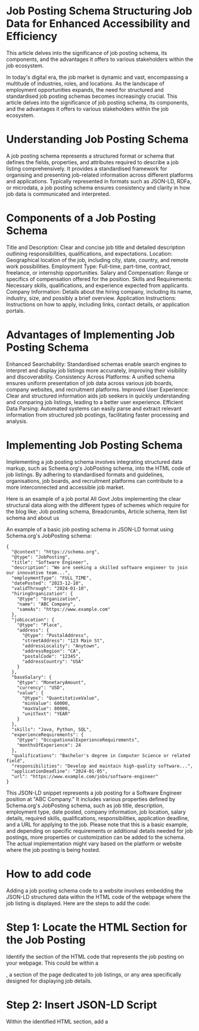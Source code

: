 # Job Posting Schema Structuring Job Data for Enhanced Accessibility and Efficiency
This article delves into the significance of job posting schema, its components, and the advantages it offers to various stakeholders within the job ecosystem.

In today's digital era, the job market is dynamic and vast, encompassing a multitude of industries, roles, and locations. As the landscape of employment opportunities expands, the need for structured and standardised job posting schemas becomes increasingly crucial. This article delves into the significance of job posting schema, its components, and the advantages it offers to various stakeholders within the job ecosystem.

# Understanding Job Posting Schema
A job posting schema represents a structured format or schema that defines the fields, properties, and attributes required to describe a job listing comprehensively. It provides a standardised framework for organising and presenting job-related information across different platforms and applications. Typically represented in formats such as JSON-LD, RDFa, or microdata, a job posting schema ensures consistency and clarity in how job data is communicated and interpreted.

# Components of a Job Posting Schema
Title and Description: Clear and concise job title and detailed description outlining responsibilities, qualifications, and expectations.
Location: Geographical location of the job, including city, state, country, and remote work possibilities.
Employment Type: Full-time, part-time, contract, freelance, or internship opportunities.
Salary and Compensation: Range or specifics of compensation offered for the position.
Skills and Requirements: Necessary skills, qualifications, and experience expected from applicants.
Company Information: Details about the hiring company, including its name, industry, size, and possibly a brief overview.
Application Instructions: Instructions on how to apply, including links, contact details, or application portals.

# Advantages of Implementing Job Posting Schema
Enhanced Searchability: Standardised schemas enable search engines to interpret and display job listings more accurately, improving their visibility and discoverability.
Consistency Across Platforms: A unified schema ensures uniform presentation of job data across various job boards, company websites, and recruitment platforms.
Improved User Experience: Clear and structured information aids job seekers in quickly understanding and comparing job listings, leading to a better user experience.
Efficient Data Parsing: Automated systems can easily parse and extract relevant information from structured job postings, facilitating faster processing and analysis.

# Implementing Job Posting Schema
Implementing a job posting schema involves integrating structured data markup, such as Schema.org's JobPosting schema, into the HTML code of job listings. By adhering to standardised formats and guidelines, organisations, job boards, and recruitment platforms can contribute to a more interconnected and accessible job market.

Here is an example of a job portal All Govt Jobs implementing the clear structural data along with the different types of schemes which require for the blog like; Job posting schema, Breadcrumbs, Article schema, Item list schema and about us

An example of a basic job posting schema in JSON-LD format using Schema.org's JobPosting schema:
```
{
  "@context": "https://schema.org",
  "@type": "JobPosting",
  "title": "Software Engineer",
  "description": "We are seeking a skilled software engineer to join our innovative team...",
  "employmentType": "FULL_TIME",
  "datePosted": "2023-12-10",
  "validThrough": "2024-01-10",
  "hiringOrganization": {
    "@type": "Organization",
    "name": "ABC Company",
    "sameAs": "https://www.example.com"
  },
  "jobLocation": {
    "@type": "Place",
    "address": {
      "@type": "PostalAddress",
      "streetAddress": "123 Main St",
      "addressLocality": "Anytown",
      "addressRegion": "CA",
      "postalCode": "12345",
      "addressCountry": "USA"
    }
  },
  "baseSalary": {
    "@type": "MonetaryAmount",
    "currency": "USD",
    "value": {
      "@type": "QuantitativeValue",
      "minValue": 60000,
      "maxValue": 80000,
      "unitText": "YEAR"
    }
  },
  "skills": "Java, Python, SQL",
  "experienceRequirements": {
    "@type": "OccupationalExperienceRequirements",
    "monthsOfExperience": 24
  },
  "qualifications": "Bachelor's degree in Computer Science or related field",
  "responsibilities": "Develop and maintain high-quality software...",
  "applicationDeadline": "2024-01-05",
  "url": "https://www.example.com/jobs/software-engineer"
}
```

This JSON-LD snippet represents a job posting for a Software Engineer position at "ABC Company." It includes various properties defined by Schema.org's JobPosting schema, such as job title, description, employment type, date posted, company information, job location, salary details, required skills, qualifications, responsibilities, application deadline, and a URL for applying to the job.
Please note that this is a basic example, and depending on specific requirements or additional details needed for job postings, more properties or customization can be added to the schema. The actual implementation might vary based on the platform or website where the job posting is being hosted.

# How to add code 

Adding a job posting schema code to a website involves embedding the JSON-LD structured data within the HTML code of the webpage where the job listing is displayed. Here are the steps to add the code:

# Step 1: Locate the HTML Section for the Job Posting
Identify the section of the HTML code that represents the job posting on your webpage. This could be within a <div>, a section of the page dedicated to job listings, or any area specifically designed for displaying job details.

# Step 2: Insert JSON-LD Script
Within the identified HTML section, add a <script> tag containing the JSON-LD structured data. For example:
```
<div class="job-posting">
  <!-- Other job posting details and content -->

  <script type="application/ld+json">
    {
      "@context": "https://schema.org",
      "@type": "JobPosting",
      "title": "Software Engineer",
      "description": "We are seeking a skilled software engineer to join our innovative team...",
      // ... (insert the entire JSON-LD snippet here)
    }
  </script>
</div>
```
Ensure that the JSON-LD code snippet is placed within the <script> tag and that it accurately represents the job details.
# Step 3: Validate the Markup
After adding the JSON-LD script, it's essential to validate the structured data to ensure it complies with Schema.org standards. Use Google's Structured Data Testing Tool (https://search.google.com/structured-data/testing-tool/) or other similar tools to check for any errors or warnings in the markup.
# Step 4: Test and Monitor
Once the structured data is added and validated, test the webpage (https://validator.schema.org/ )to ensure the job posting schema is properly displayed and recognized by search engines or other applications. Monitor the search engine results to verify if the job details are being presented correctly.
# Note:
Modify the JSON-LD snippet with actual job details such as title, description, company information, salary, location, etc.
Ensure that the JSON-LD script is placed within the HTML structure of the webpage and that it accurately represents the job posting.

Source: [The Tech Show Blog](https://www.yourtechshow.com/2024/01/job-posting-schema-structuring-job-data.html), Posted by Rohit Gatla
